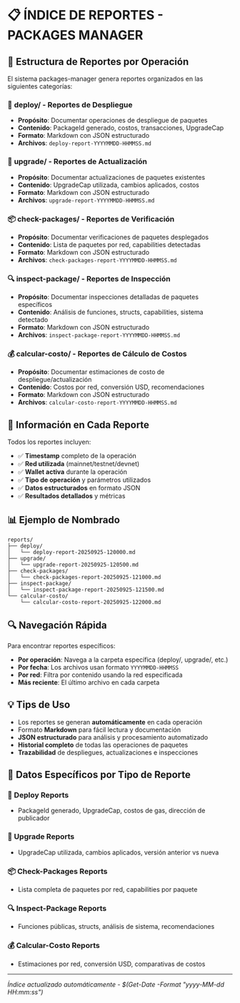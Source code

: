 # 📋 ÍNDICE DE REPORTES - PACKAGES MANAGER

## 📂 Estructura de Reportes por Operación

El sistema packages-manager genera reportes organizados en las siguientes categorías:

### 🚀 **deploy/** - Reportes de Despliegue
- **Propósito**: Documentar operaciones de despliegue de paquetes
- **Contenido**: PackageId generado, costos, transacciones, UpgradeCap
- **Formato**: Markdown con JSON estructurado
- **Archivos**: `deploy-report-YYYYMMDD-HHMMSS.md`

### 🔄 **upgrade/** - Reportes de Actualización
- **Propósito**: Documentar actualizaciones de paquetes existentes
- **Contenido**: UpgradeCap utilizada, cambios aplicados, costos
- **Formato**: Markdown con JSON estructurado
- **Archivos**: `upgrade-report-YYYYMMDD-HHMMSS.md`

### 📦 **check-packages/** - Reportes de Verificación
- **Propósito**: Documentar verificaciones de paquetes desplegados
- **Contenido**: Lista de paquetes por red, capabilities detectadas
- **Formato**: Markdown con JSON estructurado
- **Archivos**: `check-packages-report-YYYYMMDD-HHMMSS.md`

### 🔍 **inspect-package/** - Reportes de Inspección
- **Propósito**: Documentar inspecciones detalladas de paquetes específicos
- **Contenido**: Análisis de funciones, structs, capabilities, sistema detectado
- **Formato**: Markdown con JSON estructurado
- **Archivos**: `inspect-package-report-YYYYMMDD-HHMMSS.md`

### 💰 **calcular-costo/** - Reportes de Cálculo de Costos
- **Propósito**: Documentar estimaciones de costo de despliegue/actualización
- **Contenido**: Costos por red, conversión USD, recomendaciones
- **Formato**: Markdown con JSON estructurado
- **Archivos**: `calcular-costo-report-YYYYMMDD-HHMMSS.md`

## 🎯 **Información en Cada Reporte**

Todos los reportes incluyen:
- ✅ **Timestamp** completo de la operación
- ✅ **Red utilizada** (mainnet/testnet/devnet)
- ✅ **Wallet activa** durante la operación
- ✅ **Tipo de operación** y parámetros utilizados
- ✅ **Datos estructurados** en formato JSON
- ✅ **Resultados detallados** y métricas

## 📊 **Ejemplo de Nombrado**

```
reports/
├── deploy/
│   └── deploy-report-20250925-120000.md
├── upgrade/
│   └── upgrade-report-20250925-120500.md
├── check-packages/
│   └── check-packages-report-20250925-121000.md
├── inspect-package/
│   └── inspect-package-report-20250925-121500.md
└── calcular-costo/
    └── calcular-costo-report-20250925-122000.md
```

## 🔍 **Navegación Rápida**

Para encontrar reportes específicos:
- **Por operación**: Navega a la carpeta específica (deploy/, upgrade/, etc.)
- **Por fecha**: Los archivos usan formato `YYYYMMDD-HHMMSS`
- **Por red**: Filtra por contenido usando la red especificada
- **Más reciente**: El último archivo en cada carpeta

## 💡 **Tips de Uso**

- Los reportes se generan **automáticamente** en cada operación
- Formato **Markdown** para fácil lectura y documentación
- **JSON estructurado** para análisis y procesamiento automatizado
- **Historial completo** de todas las operaciones de paquetes
- **Trazabilidad** de despliegues, actualizaciones e inspecciones

## 🎯 **Datos Específicos por Tipo de Reporte**

### 🚀 Deploy Reports
- PackageId generado, UpgradeCap, costos de gas, dirección de publicador

### 🔄 Upgrade Reports  
- UpgradeCap utilizada, cambios aplicados, versión anterior vs nueva

### 📦 Check-Packages Reports
- Lista completa de paquetes por red, capabilities por paquete

### 🔍 Inspect-Package Reports
- Funciones públicas, structs, análisis de sistema, recomendaciones

### 💰 Calcular-Costo Reports
- Estimaciones por red, conversión USD, comparativas de costos

---
*Índice actualizado automáticamente - $(Get-Date -Format "yyyy-MM-dd HH:mm:ss")*